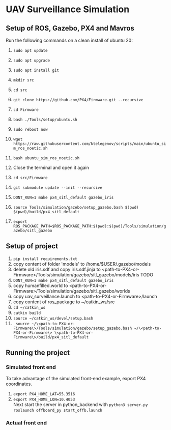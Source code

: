 # UAV Surveillance Simulation 
## Setup of ROS, Gazebo, PX4 and Mavros
Run the following commands on a clean install of ubuntu 20:
1. `sudo apt update`
2. `sudo apt upgrade`
3. `sudo apt install git`
4. `mkdir src`
5. `cd src`
6. `git clone https://github.com/PX4/Firmware.git --recursive`
7. `cd Firmware`
8. `bash ./Tools/setup/ubuntu.sh`
9. `sudo reboot now`
10. `wget https://raw.githubusercontent.com/ktelegenov/scripts/main/ubuntu_sim_ros_noetic.sh`
11. `bash ubuntu_sim_ros_noetic.sh`
12. Close the terminal and open it again
13. `cd src/Firmware`
14. `git submodule update --init --recursive`
15. `DONT_RUN=1 make px4_sitl_default gazebo_iris`

16. `source Tools/simulation/gazebo/setup_gazebo.bash $(pwd) $(pwd)/build/px4_sitl_default`
17. `export ROS_PACKAGE_PATH=$ROS_PACKAGE_PATH:$(pwd):$(pwd)/Tools/simulation/gazebo/sitl_gazebo`

## Setup of project
1. `pip install requirements.txt`
2. copy content of folder 'models' to /home/$USER/.gazebo/models
3. delete old iris.sdf and copy iris.sdf.jinja to \<path-to-PX4-or-Firmware\>/Tools/simulation/gazebo/sitl_gazebo/models/iris TODO
4. `DONT_RUN=1 make px4_sitl_default gazebo_iris`
5. copy humanfilled.world to \<path-to-PX4-or-Firmware\>/Tools/simulation/gazebo/sitl_gazebo/worlds
6. copy uav_surveillance.launch to \<path-to-PX4-or-Firmware\>/launch
7. copy content of ros_package to ~/catkin_ws/src
8. `cd ~/catkin_ws`
9. `catkin build`
10. `source ~/catkin_ws/devel/setup.bash`
11. ``` source ~/\<path-to-PX4-or-Firmware\>/Tools/simulation/gazebo/setup_gazebo.bash ~/\<path-to-PX4-or-Firmware\> \<path-to-PX4-or-Firmware\>/build/px4_sitl_default```

## Running the project
### Simulated front end
To take advantage of the simulated front-end example, export PX4 coordinates.
1. `export PX4_HOME_LAT=55.3516`
2. `export PX4_HOME_LON=10.4053`
\
Next start the server in python_backend with `python3 server.py`\
`roslaunch offboard_py start_offb.launch`

### Actual front end


